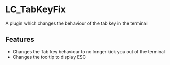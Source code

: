 # LC_TabKeyFix

A plugin which changes the behaviour of the tab key in the terminal

## Features

* Changes the Tab key behaviour to no longer kick you out of the terminal
* Changes the tooltip to display ESC